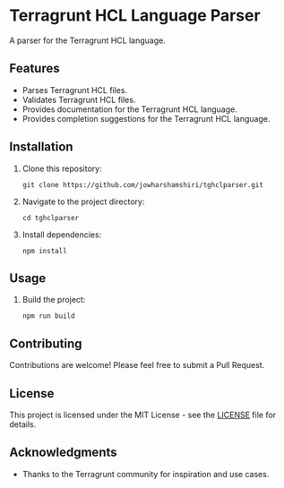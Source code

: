# Terragrunt HCL Language Parser

A parser for the Terragrunt HCL language.

## Features

- Parses Terragrunt HCL files.
- Validates Terragrunt HCL files.
- Provides documentation for the Terragrunt HCL language.
- Provides completion suggestions for the Terragrunt HCL language.

## Installation

1. Clone this repository:

   ```
   git clone https://github.com/jowharshamshiri/tghclparser.git
   ```

2. Navigate to the project directory:

   ```
   cd tghclparser
   ```

3. Install dependencies:

   ```
   npm install
   ```

## Usage

1. Build the project:

   ```
   npm run build
   ```

## Contributing

Contributions are welcome! Please feel free to submit a Pull Request.

## License

This project is licensed under the MIT License - see the [LICENSE](LICENSE) file for details.

## Acknowledgments

- Thanks to the Terragrunt community for inspiration and use cases.
